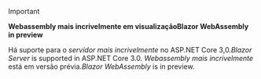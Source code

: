 > [!IMPORTANT]
> <span data-ttu-id="39008-101">**Webassembly mais incrivelmente em visualização**</span><span class="sxs-lookup"><span data-stu-id="39008-101">**Blazor WebAssembly in preview**</span></span>
>
> <span data-ttu-id="39008-102">Há suporte para o *servidor mais incrivelmente* no ASP.NET Core 3,0.</span><span class="sxs-lookup"><span data-stu-id="39008-102">*Blazor Server* is supported in ASP.NET Core 3.0.</span></span> <span data-ttu-id="39008-103">*Webassembly mais incrivelmente* está em versão prévia.</span><span class="sxs-lookup"><span data-stu-id="39008-103">*Blazor WebAssembly* is in preview.</span></span>

